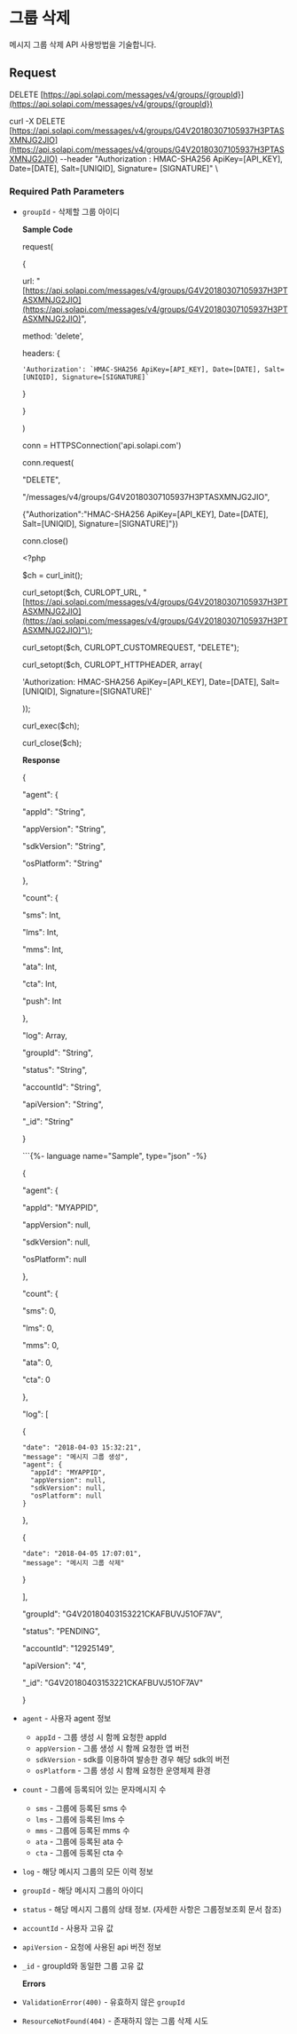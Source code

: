 # 그룹 삭제

메시지 그룹 삭제 API 사용방법을 기술합니다.

## Request

DELETE [https://api.solapi.com/messages/v4/groups/{groupId}](https://api.solapi.com/messages/v4/groups/{groupId})

curl -X DELETE [https://api.solapi.com/messages/v4/groups/G4V20180307105937H3PTASXMNJG2JIO](https://api.solapi.com/messages/v4/groups/G4V20180307105937H3PTASXMNJG2JIO)  --header "Authorization : HMAC-SHA256 ApiKey=\[API\_KEY\], Date=\[DATE\], Salt=\[UNIQID\], Signature= \[SIGNATURE\]" \

### Required Path Parameters

* `groupId` - 삭제할 그룹 아이디

  **Sample Code**

  request\(

  {

    url: "[https://api.solapi.com/messages/v4/groups/G4V20180307105937H3PTASXMNJG2JIO](https://api.solapi.com/messages/v4/groups/G4V20180307105937H3PTASXMNJG2JIO)",

    method: 'delete',

    headers: {

  ```text
  'Authorization': `HMAC-SHA256 ApiKey=[API_KEY], Date=[DATE], Salt=[UNIQID], Signature=[SIGNATURE]`
  ```

    }

  }

  \)

  conn = HTTPSConnection\('api.solapi.com'\)

  conn.request\(

  "DELETE",

  "/messages/v4/groups/G4V20180307105937H3PTASXMNJG2JIO",

  {"Authorization":"HMAC-SHA256 ApiKey=\[API\_KEY\], Date=\[DATE\], Salt=\[UNIQID\], Signature=\[SIGNATURE\]"}\)

  conn.close\(\)

  &lt;?php

  $ch = curl\_init\(\);

  curl\_setopt\($ch, CURLOPT\_URL, "[https://api.solapi.com/messages/v4/groups/G4V20180307105937H3PTASXMNJG2JIO](https://api.solapi.com/messages/v4/groups/G4V20180307105937H3PTASXMNJG2JIO)"\);

  curl\_setopt\($ch, CURLOPT\_CUSTOMREQUEST, "DELETE"\);

  curl\_setopt\($ch, CURLOPT\_HTTPHEADER, array\(

  'Authorization: HMAC-SHA256 ApiKey=\[API\_KEY\], Date=\[DATE\], Salt=\[UNIQID\], Signature=\[SIGNATURE\]'

  \)\);

  curl\_exec\($ch\);

  curl\_close\($ch\);

  **Response**

  {

  "agent": {

    "appId": "String",

    "appVersion": "String",

    "sdkVersion": "String",

    "osPlatform": "String"

  },

  "count": {

    "sms": Int,

    "lms": Int,

    "mms": Int,

    "ata": Int,

    "cta": Int,

    "push": Int

  },

  "log": Array,

  "groupId": "String",

  "status": "String",

  "accountId": "String",

  "apiVersion": "String",

  "\_id": "String"

  }

  \`\`\`{%- language name="Sample", type="json" -%}

  {

  "agent": {

    "appId": "MYAPPID",

    "appVersion": null,

    "sdkVersion": null,

    "osPlatform": null

  },

  "count": {

    "sms": 0,

    "lms": 0,

    "mms": 0,

    "ata": 0,

    "cta": 0

  },

  "log": \[

    {

  ```text
  "date": "2018-04-03 15:32:21",
  "message": "메시지 그룹 생성",
  "agent": {
    "appId": "MYAPPID",
    "appVersion": null,
    "sdkVersion": null,
    "osPlatform": null
  }
  ```

    },

    {

  ```text
  "date": "2018-04-05 17:07:01",
  "message": "메시지 그룹 삭제"
  ```

    }

  \],

  "groupId": "G4V20180403153221CKAFBUVJ51OF7AV",

  "status": "PENDING",

  "accountId": "12925149",

  "apiVersion": "4",

  "\_id": "G4V20180403153221CKAFBUVJ51OF7AV"

  }

* `agent` - 사용자 agent 정보
  * `appId` - 그룹 생성 시 함께 요청한 appId
  * `appVersion` - 그룹 생성 시 함께 요청한 앱 버전
  * `sdkVersion` - sdk를 이용하여 발송한 경우 해당 sdk의 버전
  * `osPlatform` - 그룹 생성 시 함께 요청한 운영체제 환경
* `count` - 그룹에 등록되어 있는 문자메시지 수
  * `sms` - 그룹에 등록된 sms 수
  * `lms` - 그룹에 등록된 lms 수
  * `mms` - 그룹에 등록된 mms 수
  * `ata` - 그룹에 등록된 ata 수
  * `cta` - 그룹에 등록된 cta 수
* `log` - 해당 메시지 그룹의 모든 이력 정보
* `groupId` - 해당 메시지 그룹의 아이디
* `status` - 해당 메시지 그룹의 상태 정보. \(자세한 사항은 그룹정보조회 문서 참조\)
* `accountId` - 사용자 고유 값
* `apiVersion` - 요청에 사용된 api 버전 정보
* `_id` - groupId와 동일한 그룹 고유 값

  **Errors**

* `ValidationError(400)` - 유효하지 않은 `groupId`
* `ResourceNotFound(404)` - 존재하지 않는 그룹 삭제 시도 

